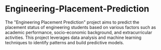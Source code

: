 # Engineering-Placement-Prediction
The "Engineering Placement Prediction" project aims to predict the placement status of engineering students based on various factors such as academic performance, socio-economic background, and extracurricular activities. This project leverages data analysis and machine learning techniques to identify patterns and build predictive models.
